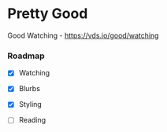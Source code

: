 # Pretty Good

Good Watching - https://vds.io/good/watching

### Roadmap
- [x] Watching   
- [x] Blurbs   
- [x] Styling   
- [ ] Reading   

